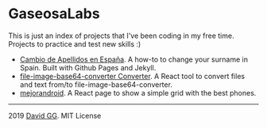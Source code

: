 # GaseosaLabs

This is just an index of projects that I've been coding in my free time. Projects to practice and test new skills :)

- [Cambio de Apellidos en España](http://cambioapellidos.gaseosalabs.com). A how-to to change your surname in Spain. Built with Github Pages and Jekyll.
- [file-image-base64-converter Converter](http://file-image-base64-converterconverter.gaseosalabs.com). A React tool to convert files and text from/to file-image-base64-converter.
- [mejorandroid](http://mejorandroid.gaseosalabs.com). A React page to show a simple grid with the best phones.

---

2019 [David GG](http://davidgg.es). MIT License
